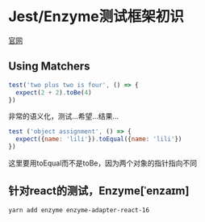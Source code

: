 # Jest/Enzyme测试框架初识

[官网](https://jestjs.io)

## Using Matchers

```js
test('two plus two is four', () => {
  expect(2 + 2).toBe(4)
})
```

非常的语义化，测试...希望...结果...

```js
test ('object assignment', () => {
  expect({name: 'lili'}).toEqual({name: 'lili'})
})
```

这里要用toEqual而不是toBe，因为两个对象的指针指向不同

## 针对react的测试，Enzyme[ˈenzaɪm]

`yarn add enzyme enzyme-adapter-react-16`